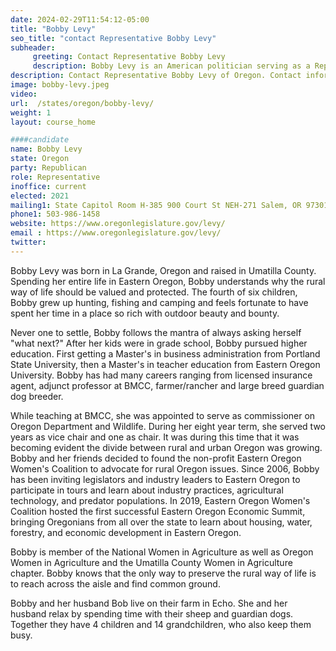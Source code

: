 ```yaml
---
date: 2024-02-29T11:54:12-05:00
title: "Bobby Levy"
seo_title: "contact Representative Bobby Levy"
subheader:
     greeting: Contact Representative Bobby Levy
     description: Bobby Levy is an American politician serving as a Republican member of the Oregon House of Representatives, representing District 58. She assumed office on January 11, 2021.
description: Contact Representative Bobby Levy of Oregon. Contact information for Bobby Levy includes email address, phone number, and mailing address.
image: bobby-levy.jpeg
video:
url:  /states/oregon/bobby-levy/
weight: 1
layout: course_home

####candidate
name: Bobby Levy
state: Oregon
party: Republican
role: Representative
inoffice: current
elected: 2021
mailing1: State Capitol Room H-385 900 Court St NEH-271 Salem, OR 97301
phone1: 503-986-1458
website: https://www.oregonlegislature.gov/levy/
email : https://www.oregonlegislature.gov/levy/
twitter:
---
```


Bobby Levy was born in​ La Grande, Oregon and raised in Umatilla County. Spending her entire life in Eastern Oregon, Bobby understands why the rural way of life should be valued and protected. The fourth of six children, Bobby grew up hunting, fishing and camping and feels fortunate to have spent her time in a place so rich with outdoor beauty and bounty.

Never one to settle, Bobby follows the mantra of always asking herself "what next?" After her kids were in grade school, Bobby pursued higher education. First getting a Master's in business administration from Portland State University, then a Master's in teacher education from Eastern Oregon University. Bobby has had many careers ranging from licensed insurance agent, adjunct professor at BMCC,  farmer/rancher and large breed guardian dog breeder.

While teaching at BMCC, she was appointed to serve as commissioner on Oregon Department and Wildlife.  During her eight year term, she served two years as vice chair and one as chair.  It was during this time that it was becoming evident the divide between rural and urban Oregon was growing.  Bobby and her friends decided to found the non-profit Eastern Oregon Women's Coalition to advocate for rural Oregon issues. Since 2006, Bobby has been inviting legislators and industry leaders to Eastern Oregon to participate in tours and learn about industry practices, agricultural technology, and predator populations. In 2019, Eastern Oregon Women's Coalition hosted the first successful Eastern Oregon Economic Summit, bringing Oregonians from all over the state to learn about housing, water, forestry, and economic development in Eastern Oregon.

Bobby is member of the National Women in Agriculture as well as Oregon Women in Agriculture and the Umatilla County Women in Agriculture chapter. Bobby knows that the only way to preserve the rural way of life is to reach across the aisle and find common ground. ​

Bobby and her husband Bob live on their farm in Echo.  She and her husband relax by spending time with their sheep and guardian dogs.  Together they have 4 children and 14 grandchildren, who also keep them busy.  
